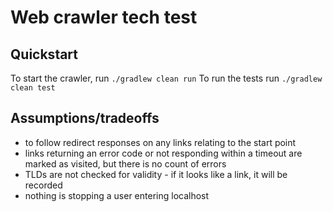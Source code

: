 # Web crawler tech test

## Quickstart
To start the crawler, run `./gradlew clean run`
To run the tests run `./gradlew clean test`

## Assumptions/tradeoffs
* to follow redirect responses on any links relating to the start point
* links returning an error code or not responding within a timeout are marked as visited, but there is no count of errors
* TLDs are not checked for validity - if it looks like a link, it will be recorded
* nothing is stopping a user entering localhost
